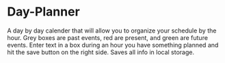 # Day-Planner

A day by day calender that will allow you to organize your schedule by the hour. Grey boxes are past events, red are present, and green are future events. Enter text in a box during an hour you have something planned and hit the save button on the right side. Saves all info in local storage.
